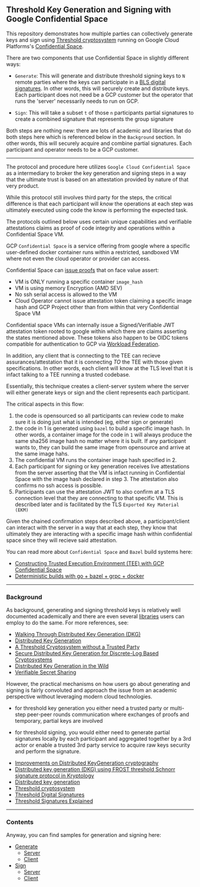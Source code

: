 ## Threshold Key Generation and Signing with Google Confidential Space

This repository demonstrates how multiple parties can collectively generate keys and sign using [Threshold cryptosystem](https://en.wikipedia.org/wiki/Threshold_cryptosystem) running on Google Cloud Platforms's [Confidential Space](https://cloud.google.com/docs/security/confidential-space).

There are two components that use Confidential Space in slightly different ways:

* `Generate`:  This will generate and distribute threshold signing keys to `N` remote parties where the keys can participate in a [BLS digital signatures](https://en.wikipedia.org/wiki/BLS_digital_signature).  In other words, this will securely create and distribute keys. Each participant does not need be a GCP customer but the operator that runs the 'server' necessarily needs to run on GCP.

* `Sign`:  This will take a subset `t` of those `n` participants partial signatures to create a combined signature that represents the group signature 

Both steps are nothing new: there are lots of academic and libraries that do both steps here which is referenced below in the `Background` section.   In other words, this will securely acquire and combine partial signatures.  Each participant and operator needs to be a GCP customer.

---

The protocol and procedure here utilizes `Google Cloud Confidential Space` as a intermediary to broker the key generation and signing steps in a way that the ultimate trust is based on an attestation provided by nature of that very product.

While this protocol still involves third party for the steps, the critical difference is that each participant will _know_ the operations at each step was ultimately executed using code the know is performing the expected task.

The protocols outlined below uses certain unique capabilities and verifiable attestations claims as proof of code integrity and operations within a Confidential Space VM.

GCP `Confidential Space` is a service offering from google where a specific user-defined docker container runs within a restricted, sandboxed VM where not even the cloud operator or provider can access.

Confidential Space can [issue proofs](https://cloud.google.com/docs/security/confidential-space#protecting-workload) that on face value assert:

* VM is ONLY running a specific container `image_hash`
* VM is using memory Encryption (AMD SEV)
* No ssh serial access is allowed to the VM
* Cloud Operator cannot issue attestation token claiming a specific image hash and GCP Project other than from within that very Confidential Space VM

Confidential space VMs can internally issue a Signed/Verifiable JWT attestation token rooted to google within which there are claims asserting the states mentioned above.  These tokens also happen to be OIDC tokens compatible for authentication to GCP via [Workload Federation](https://cloud.google.com/iam/docs/workload-identity-federation).

In addition, any client that is connecting to the TEE can recieve assurances/attestation that it is connecting _TO_ the TEE with those given specifications.  In other words, each client will know at the TLS level that it is infact talking to a TEE running a trusted codebase.

Essentially, this technique creates a client-server system where the server will either generate keys or sign and the client represents each participant.  

The critical aspects in this flow:

1. the code is opensourced so all participants can review code to make sure it is doing just what is intended (eg, either sign or generate)
2. the code in 1 is generated using `bazel` to build a specific image hash.  In other words, a container image for the code in `1` will always produce the same sha256 image hash no matter where it is built.  If any participant wants to, they can build the same image from opensource and arrive at the same image hahs.
3. The confidential VM runs the container image hash specified in 2.
4. Each participant for signing or key generation receives live attestations from the server asserting that the VM is infact running in Confidential Space with the image hash declared in step 3.  The attestation also confirms no ssh access is possible.
5. Participants can use the attestation JWT to also confirm at a TLS connection level that they are connecting to that specific VM.  This is described later and is facilitated by the TLS `Exported Key Material (EKM)`

Given the chained confirmation steps described above, a participant/client can interact with the server in a way that at each step, they know that ultimately they are interacting with a specific image hash within confidential space since they will recieve said attestation.

You can read more about `Confidential Space` and `Bazel` build systems here:

* [Constructing Trusted Execution Environment (TEE) with GCP Confidential Space](https://github.com/salrashid123/confidential_space)
* [Deterministic builds with go + bazel + grpc + docker](https://github.com/salrashid123/go-grpc-bazel-docker)

---

### Background

As background, generating and signing threshold keys is relatively well documented academically and there are even several [libraries](https://pkg.go.dev/go.dedis.ch/kyber) users can employ to do the same.  For more references, see:

* [Walking Through Distributed Key Generation (DKG)](https://hackmd.io/@thor314/ryEW5m2V9)
* [Distributed Key Generation](https://en.wikipedia.org/wiki/Distributed_key_generation)
* [A Threshold Cryptosystem without a Trusted Party](https://link.springer.com/content/pdf/10.1007/3-540-46416-6_47.pdf)
* [Secure Distributed Key Generation for Discrete-Log Based Cryptosystems](https://link.springer.com/content/pdf/10.1007/s00145-006-0347-3.pdf)
* [Distributed Key Generation in the Wild](https://eprint.iacr.org/2012/377.pdf)
* [Verifiable Secret Sharing](https://en.wikipedia.org/wiki/Verifiable_secret_sharing)

However, the practical mechanisms on how users go about generating and signing is fairly convoluted and approach the issue from an academic perspective without leveraging modern cloud technologies.

- for threshold key generation you either need a trusted party or multi-step peer-peer rounds communication where exchanges of proofs and temporary, partial keys are involved

- for threshold signing, you would either need to generate partial signatures locally by each participant and aggregated together by a 3rd actor or enable a trusted 3rd party service to acquire raw keys security and perform the signature.

* [Improvements on Distributed KeyGeneration cryptography](https://www.epfl.ch/labs/dedis/wp-content/uploads/2020/01/report-2018_1-kopiga_rasiah-dkg.pdf)
* [Distributed key generation (DKG) using FROST threshold Schnorr signature protocol in Kryptology](https://asecuritysite.com/kryptology/dkg)
* [Distributed key generation](https://en.wikipedia.org/wiki/Distributed_key_generation)
* [Threshold cryptosystem](https://en.wikipedia.org/wiki/Threshold_cryptosystem)
* [Threshold Digital Signatures](https://www.coinbase.com/blog/threshold-digital-signatures)
* [Threshold Signatures Explained](https://academy.binance.com/en/articles/threshold-signatures-explained)

---

### Contents

Anyway, you can find samples for generation and signing here:

* [Generate](generate/#generate)
  - [Server](generate/#generate-server)
  - [Client](generate/#generate-client)  
* [Sign](sign/#sign)
  - [Server](sign/#sign-server)
  - [Client](sign/#sign-client)  

